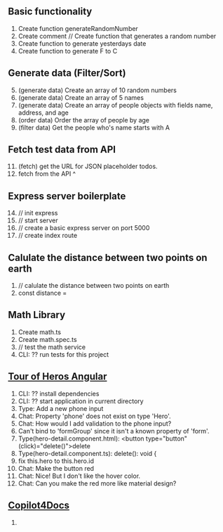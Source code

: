 ## Basic functionality
1. Create function generateRandomNumber
2. Create comment // Create function that generates a random number
3. Create function to generate yesterdays date
4. Create function to generate F to C

## Generate data (Filter/Sort)
5. (generate data) Create an array of 10 random numbers
6. (generate data) Create an array of 5 names
7. (generate data) Create an array of people objects with fields name, address, and age
8. (order data) Order the array of people by age
9. (filter data) Get the people who's name starts with A

## Fetch test data from API
11. (fetch) get the URL for JSON placeholder todos.
12. fetch from the API ^

## Express server boilerplate
14. // init express
15. // start server
16. // create a basic express server on port 5000
17. // create index route

## Calulate the distance between two points on earth
1. // calulate the distance between two points on earth
2. const distance = 

## Math Library
1. Create math.ts
2. Create math.spec.ts
3. // test the math service
4. CLI: ?? run tests for this project

## [Tour of Heros Angular](https://github.com/austenstone/copilot-codespace)
1. CLI: ?? install dependencies
2. CLI: ?? start application in current directory
3. Type: Add a new phone input
4. Chat: Property 'phone' does not exist on type 'Hero'.
5. Chat: How would I add validation to the phone input?
6. Can't bind to 'formGroup' since it isn't a known property of 'form'.
7. Type(hero-detail.component.html): <button type="button" (click)="delete()">delete</button>
8. Type(hero-detail.component.ts): delete(): void {
10. fix this.hero to this.hero.id
10. Chat: Make the button red
11. Chat: Nice! But I don't like the hover color.
12. Chat: Can you make the red more like material design?

## [Copilot4Docs](https://copilot4docs.githubnext.com/)
1. 
